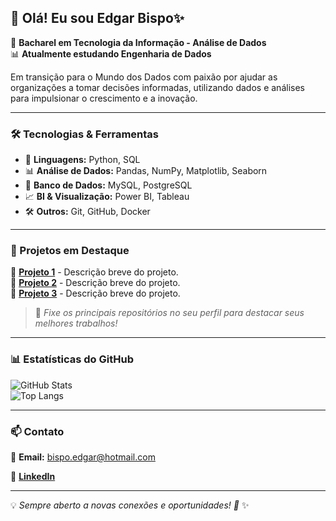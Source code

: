 ## 👋 Olá! Eu sou Edgar Bispo✨

🚀 **Bacharel em Tecnologia da Informação - Análise de Dados**  
📊 **Atualmente estudando Engenharia de Dados** 

Em transição para o Mundo dos Dados com paixão por ajudar as organizações a tomar decisões informadas, utilizando dados e análises para impulsionar o crescimento e a inovação.

---

### 🛠️ Tecnologias & Ferramentas

- 📌 **Linguagens:** Python, SQL
- 📊 **Análise de Dados:** Pandas, NumPy, Matplotlib, Seaborn
- 📂 **Banco de Dados:** MySQL, PostgreSQL
- 📈 **BI & Visualização:** Power BI, Tableau
- 🛠️ **Outros:** Git, GitHub, Docker

---

### 🚀 Projetos em Destaque

🔹 [**Projeto 1**](https://github.com/bispoEd/PROJETO1) - Descrição breve do projeto.  
🔹 [**Projeto 2**](https://github.com/bispoEd/PROJETO2) - Descrição breve do projeto.  
🔹 [**Projeto 3**](https://github.com/bispoEd/PROJETO3) - Descrição breve do projeto.  

> 📌 *Fixe os principais repositórios no seu perfil para destacar seus melhores trabalhos!*

---

### 📊 Estatísticas do GitHub

![GitHub Stats](https://github-readme-stats.vercel.app/api?username=bispoEd&show_icons=true&theme=dracula)  
![Top Langs](https://github-readme-stats.vercel.app/api/top-langs/?username=bispoEd&layout=compact&theme=dracula)

---

### 📫 Contato

📧 **Email:** bispo.edgar@hotmail.com

💼 [**LinkedIn**](https://br.linkedin.com/in/edgar-clemente-bispo-468397234)  

---

💡 *Sempre aberto a novas conexões e oportunidades! 🚀*
 ✨
<!--
**bispoEd/bispoEd** is a ✨ _special_ ✨ repository because its `README.md` (this file) appears on your GitHub profile.






Here are some ideas to get you started:

- 🔭 I’m currently working on ...
- 🌱 I’m currently learning ...
- 👯 I’m looking to collaborate on ...
- 🤔 I’m looking for help with ...
- 💬 Ask me about ...
- 📫 How to reach me: ...
- 😄 Pronouns: ...
- ⚡ Fun fact: ...
-->
